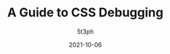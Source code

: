 ---
author: 5t3ph
date: 2021-10-06
hidden: true
publisher: smashingmag
tags:
  - css
  - debugging
target_url: https://www.smashingmagazine.com/2021/10/guide-debugging-css/
title: A Guide to CSS Debugging
---